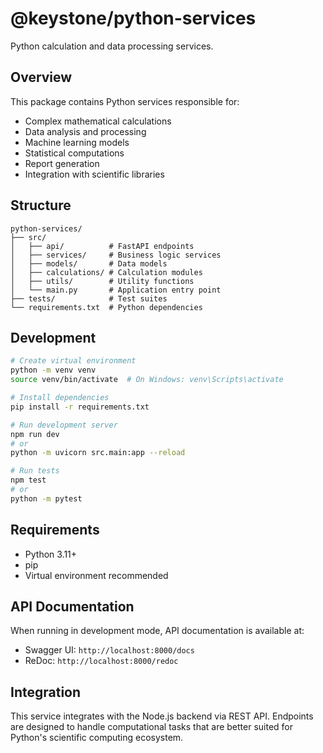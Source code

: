 # @keystone/python-services

Python calculation and data processing services.

## Overview

This package contains Python services responsible for:
- Complex mathematical calculations
- Data analysis and processing
- Machine learning models
- Statistical computations
- Report generation
- Integration with scientific libraries

## Structure

```
python-services/
├── src/
│   ├── api/          # FastAPI endpoints
│   ├── services/     # Business logic services
│   ├── models/       # Data models
│   ├── calculations/ # Calculation modules
│   ├── utils/        # Utility functions
│   └── main.py       # Application entry point
├── tests/            # Test suites
└── requirements.txt  # Python dependencies
```

## Development

```bash
# Create virtual environment
python -m venv venv
source venv/bin/activate  # On Windows: venv\Scripts\activate

# Install dependencies
pip install -r requirements.txt

# Run development server
npm run dev
# or
python -m uvicorn src.main:app --reload

# Run tests
npm test
# or
python -m pytest
```

## Requirements

- Python 3.11+
- pip
- Virtual environment recommended

## API Documentation

When running in development mode, API documentation is available at:
- Swagger UI: `http://localhost:8000/docs`
- ReDoc: `http://localhost:8000/redoc`

## Integration

This service integrates with the Node.js backend via REST API.
Endpoints are designed to handle computational tasks that are better suited for Python's scientific computing ecosystem.
